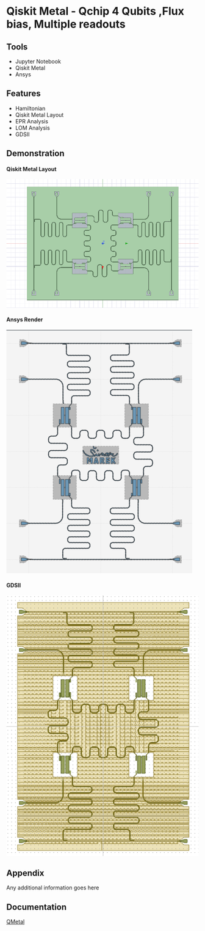 
# Qiskit Metal - Qchip 4 Qubits ,Flux bias, Multiple readouts



## Tools

- Jupyter Notebook
- Qiskit Metal
- Ansys

## Features

- Hamiltonian
- Qiskit Metal Layout
- EPR Analysis
- LOM Analysis
- GDSII






## Demonstration

#### Qiskit Metal Layout
![App Screenshot](Images/qiskit3.png)

#### Ansys Render
![App Screenshot](Images/qiskit2.png)

#### GDSII
![App Screenshot](Images/qiskit1.png)



## Appendix

Any additional information goes here


## Documentation

[QMetal](https://qiskit.org/documentation/metal/)


